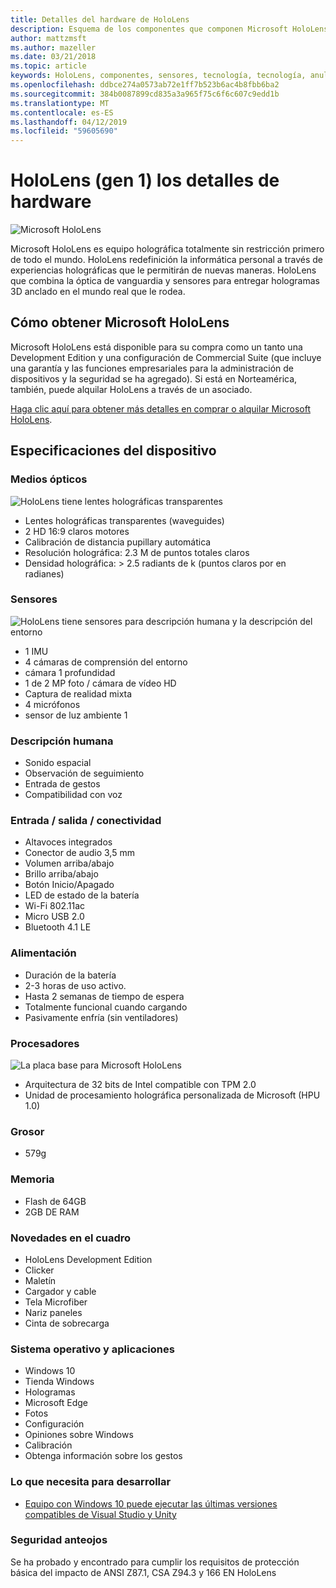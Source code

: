 ```yaml
---
title: Detalles del hardware de HoloLens
description: Esquema de los componentes que componen Microsoft HoloLens, primera totalmente sin restricción holográfica equipo de todo el mundo que ejecuta Windows.
author: mattzmsft
ms.author: mazeller
ms.date: 03/21/2018
ms.topic: article
keywords: HoloLens, componentes, sensores, tecnología, tecnología, anulación, desmontaje,
ms.openlocfilehash: ddbce274a0573ab72e1ff7b523b6ac4b8fbb6ba2
ms.sourcegitcommit: 384b0087899cd835a3a965f75c6f6c607c9edd1b
ms.translationtype: MT
ms.contentlocale: es-ES
ms.lasthandoff: 04/12/2019
ms.locfileid: "59605690"
---
```

# <a name="hololens-1st-gen-hardware-details"></a>HoloLens (gen 1) los detalles de hardware

![Microsoft HoloLens](images/see-through-400px.jpg)

Microsoft HoloLens es equipo holográfica totalmente sin restricción primero de todo el mundo. HoloLens redefinición la informática personal a través de experiencias holográficas que le permitirán de nuevas maneras. HoloLens que combina la óptica de vanguardia y sensores para entregar hologramas 3D anclado en el mundo real que le rodea.

## <a name="how-to-get-microsoft-hololens"></a>Cómo obtener Microsoft HoloLens

Microsoft HoloLens está disponible para su compra como un tanto una Development Edition y una configuración de Commercial Suite (que incluye una garantía y las funciones empresariales para la administración de dispositivos y la seguridad se ha agregado). Si está en Norteamérica, también, puede alquilar HoloLens a través de un asociado.

[Haga clic aquí para obtener más detalles en comprar o alquilar Microsoft HoloLens](https://www.microsoft.com/hololens/buy).

## <a name="device-specifications"></a>Especificaciones del dispositivo

### <a name="optics"></a>Medios ópticos

![HoloLens tiene lentes holográficas transparentes](images/displays-400px.jpg)
* Lentes holográficas transparentes (waveguides)
* 2 HD 16:9 claros motores
* Calibración de distancia pupillary automática
* Resolución holográfica: 2.3 M de puntos totales claros
* Densidad holográfica: > 2.5 radiants de k (puntos claros por en radianes)

### <a name="sensors"></a>Sensores

![HoloLens tiene sensores para descripción humana y la descripción del entorno](images/sensor-bar-400px.jpg)
* 1 IMU
* 4 cámaras de comprensión del entorno
* cámara 1 profundidad
* 1 de 2 MP foto / cámara de vídeo HD
* Captura de realidad mixta
* 4 micrófonos
* sensor de luz ambiente 1

### <a name="human-understanding"></a>Descripción humana
* Sonido espacial
* Observación de seguimiento
* Entrada de gestos
* Compatibilidad con voz

### <a name="input--output--connectivity"></a>Entrada / salida / conectividad
* Altavoces integrados
* Conector de audio 3,5 mm
* Volumen arriba/abajo
* Brillo arriba/abajo
* Botón Inicio/Apagado
* LED de estado de la batería
* Wi-Fi 802.11ac
* Micro USB 2.0
* Bluetooth 4.1 LE

### <a name="power"></a>Alimentación
* Duración de la batería
* 2-3 horas de uso activo.
* Hasta 2 semanas de tiempo de espera
* Totalmente funcional cuando cargando
* Pasivamente enfría (sin ventiladores)

### <a name="processors"></a>Procesadores

![La placa base para Microsoft HoloLens](images/motherboard-400px.jpg)
* Arquitectura de 32 bits de Intel compatible con TPM 2.0
* Unidad de procesamiento holográfica personalizada de Microsoft (HPU 1.0)

### <a name="weight"></a>Grosor
* 579g

### <a name="memory"></a>Memoria
* Flash de 64GB
* 2GB DE RAM

### <a name="whats-in-the-box"></a>Novedades en el cuadro
* HoloLens Development Edition
* Clicker
* Maletín
* Cargador y cable
* Tela Microfiber
* Nariz paneles
* Cinta de sobrecarga

### <a name="os-and-apps"></a>Sistema operativo y aplicaciones
* Windows 10
* Tienda Windows
* Hologramas
* Microsoft Edge
* Fotos
* Configuración
* Opiniones sobre Windows
* Calibración
* Obtenga información sobre los gestos

### <a name="what-you-need-to-develop"></a>Lo que necesita para desarrollar
* [Equipo con Windows 10 puede ejecutar las últimas versiones compatibles de Visual Studio y Unity](install-the-tools.md)

### <a name="safety-eyewear"></a>Seguridad anteojos

Se ha probado y encontrado para cumplir los requisitos de protección básica del impacto de ANSI Z87.1, CSA Z94.3 y 166 EN HoloLens
